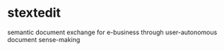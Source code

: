 # stextedit
semantic document exchange for e-business through user-autonomous document sense-making
